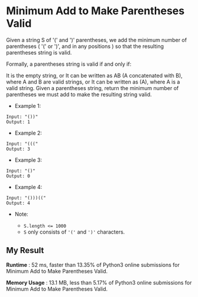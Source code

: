 # Minimum Add to Make Parentheses Valid

Given a string S of '(' and ')' parentheses, we add the minimum number of parentheses ( '(' or ')', and in any positions ) so that the resulting parentheses string is valid.

Formally, a parentheses string is valid if and only if:

It is the empty string, or
It can be written as AB (A concatenated with B), where A and B are valid strings, or
It can be written as (A), where A is a valid string.
Given a parentheses string, return the minimum number of parentheses we must add to make the resulting string valid.
 

- Example 1:

```
Input: "())"
Output: 1
```

- Example 2:

```
Input: "((("
Output: 3
```

- Example 3:

```
Input: "()"
Output: 0
```

- Example 4:

```
Input: "()))(("
Output: 4
```

- Note:

  - `S.length <= 1000`
  - `S` only consists of `'('` and `')'` characters.
  

## My Result

**Runtime** : 52 ms, faster than 13.35% of Python3 online submissions for Minimum Add to Make Parentheses Valid.

**Memory Usage** : 13.1 MB, less than 5.17% of Python3 online submissions for Minimum Add to Make Parentheses Valid.
